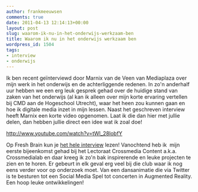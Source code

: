 ```yaml
---
author: frankmeeuwsen
comments: true
date: 2011-04-13 12:14:13+00:00
layout: post
slug: waarom-ik-nu-in-het-onderwijs-werkzaam-ben
title: Waarom ik nu in het onderwijs werkzaam ben
wordpress_id: 1504
tags:
- interview
- onderwijs
---
```


Ik ben recent geïnterviewd door Marnix van de Veen van Mediaplaza over mijn werk in het onderwijs en de achterliggende redenen. In zo'n anderhalf uur hebben we een erg leuk gesprek gehad over de huidige stand van zaken van het onderwijs (al kan ik alleen over mijn korte ervaring vertellen bij CMD aan de Hogeschool Utrecht), waar het heen zou kunnen gaan en hoe ik digitale media inzet in mijn lessen. Naast het geschreven interview heeft Marnix een korte video opgenomen. Laat ik die dan hier met jullie delen, dan hebben jullie direct een idee wat ik zoal doe!

http://www.youtube.com/watch?v=tWl_28lobfY

Op Fresh Brain kun je [het hele interview](http://www.freshbrain.nl/2011/04/frank-meeuwsen/) lezen! Vanochtend heb ik  mijn eerste bijeenkomst gehad bij het Lectoraat Crossmedia Content a.k.a. Crossmedialab en daar kreeg ik zo'n bak inspirerende en leuke projecten te zien en te horen. Er gebeurt in elk geval erg veel bij die club waar ik nog eens verder voor op onderzoek moet. Van een dansanimatie die via Twitter is te besturen tot een Social Media Spel tot concerten in Augmented Reality. Een hoop leuke ontwikkelingen!
